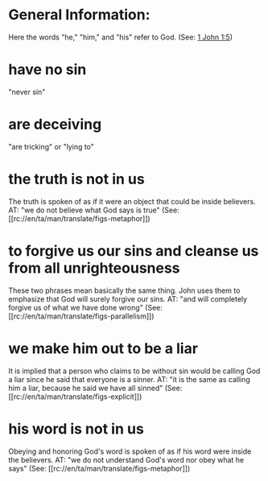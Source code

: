 # General Information:

Here the words "he," "him," and "his" refer to God. (See: [1 John 1:5](./05.md))

# have no sin

"never sin"

# are deceiving

"are tricking" or "lying to"

# the truth is not in us

The truth is spoken of as if it were an object that could be inside believers. AT: "we do not believe what God says is true" (See: [[rc://en/ta/man/translate/figs-metaphor]])

# to forgive us our sins and cleanse us from all unrighteousness

These two phrases mean basically the same thing. John uses them to emphasize that God will surely forgive our sins. AT: "and will completely forgive us of what we have done wrong" (See: [[rc://en/ta/man/translate/figs-parallelism]])

# we make him out to be a liar

It is implied that a person who claims to be without sin would be calling God a liar since he said that everyone is a sinner. AT: "it is the same as calling him a liar, because he said we have all sinned" (See: [[rc://en/ta/man/translate/figs-explicit]])

# his word is not in us

Obeying and honoring God's word is spoken of as if his word were inside the believers. AT: "we do not understand God's word nor obey what he says" (See: [[rc://en/ta/man/translate/figs-metaphor]])